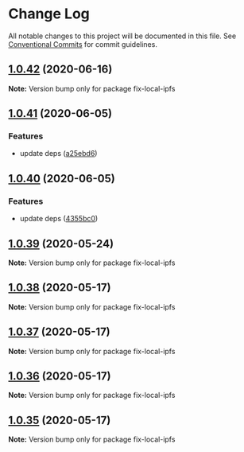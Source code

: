# Change Log

All notable changes to this project will be documented in this file.
See [Conventional Commits](https://conventionalcommits.org) for commit guidelines.

## [1.0.42](https://github.com/bluelovers/ws-ipfs/compare/fix-local-ipfs@1.0.41...fix-local-ipfs@1.0.42) (2020-06-16)

**Note:** Version bump only for package fix-local-ipfs





## [1.0.41](https://github.com/bluelovers/ws-ipfs/compare/fix-local-ipfs@1.0.40...fix-local-ipfs@1.0.41) (2020-06-05)


### Features

* update deps ([a25ebd6](https://github.com/bluelovers/ws-ipfs/commit/a25ebd688ccfd54f164b3ff89cf6cdb2e7f6e478))





## [1.0.40](https://github.com/bluelovers/ws-ipfs/compare/fix-local-ipfs@1.0.39...fix-local-ipfs@1.0.40) (2020-06-05)


### Features

* update deps ([4355bc0](https://github.com/bluelovers/ws-ipfs/commit/4355bc0161fa03725b7455cee33ac834a99b7cd9))





## [1.0.39](https://github.com/bluelovers/ws-ipfs/compare/fix-local-ipfs@1.0.38...fix-local-ipfs@1.0.39) (2020-05-24)

**Note:** Version bump only for package fix-local-ipfs





## [1.0.38](https://github.com/bluelovers/ws-ipfs/compare/fix-local-ipfs@1.0.37...fix-local-ipfs@1.0.38) (2020-05-17)

**Note:** Version bump only for package fix-local-ipfs





## [1.0.37](https://github.com/bluelovers/ws-ipfs/compare/fix-local-ipfs@1.0.36...fix-local-ipfs@1.0.37) (2020-05-17)

**Note:** Version bump only for package fix-local-ipfs





## [1.0.36](https://github.com/bluelovers/ws-ipfs/compare/fix-local-ipfs@1.0.35...fix-local-ipfs@1.0.36) (2020-05-17)

**Note:** Version bump only for package fix-local-ipfs





## [1.0.35](https://github.com/bluelovers/ws-ipfs/compare/fix-local-ipfs@1.0.34...fix-local-ipfs@1.0.35) (2020-05-17)

**Note:** Version bump only for package fix-local-ipfs
